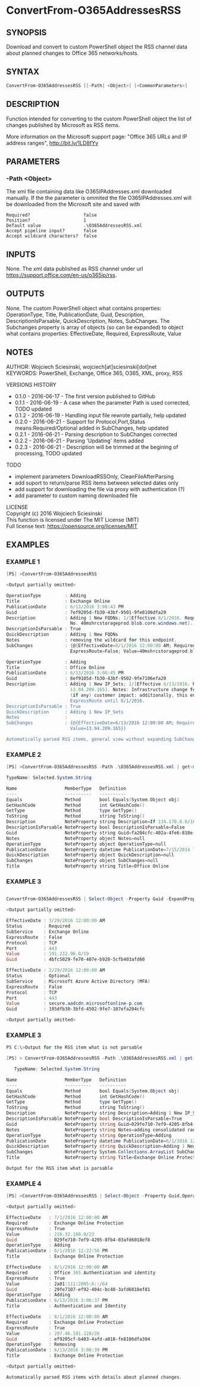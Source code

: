 # ConvertFrom-O365AddressesRSS
## SYNOPSIS
Download and convert to custom PowerShell object the RSS channel data about planned changes to Office 365 networks/hosts.

## SYNTAX
```powershell
ConvertFrom-O365AddressesRSS [[-Path] <Object>] [<CommonParameters>]
```

## DESCRIPTION
Function intended for converting to the custom PowerShell object the list of changes published by Microsoft as RSS items.

More information on the Microsoft support page: "Office 365 URLs and IP address ranges", http://bit.ly/1LD8fYv

## PARAMETERS
### -Path &lt;Object&gt;
The xml file containing data like O365IPAddresses.xml downloaded manually. 
If the the parameter is ommited the file O365IPAddresses.xml will be downloaded from the Microsoft site and saved with
```
Required?                    false
Position?                    1
Default value                .\O365AddressesRSS.xml
Accept pipeline input?       false
Accept wildcard characters?  false
```

## INPUTS
None. The xml data published as RSS channel under url https://support.office.com/en-us/o365ip/rss.

## OUTPUTS

None. The custom PowerShell object what contains properties: OperationType, Title, PublicationDate, Guid, Description, DescriptionIsParsable, QuickDescription, Notes, SubChanges. The Subchanges property is array of objects (so can be expanded) to object what contains properties:  EffectiveDate, Required, ExpressRoute, Value

## NOTES
AUTHOR: Wojciech Sciesinski, wojciech[at]sciesinski[dot]net  
KEYWORDS: PowerShell, Exchange, Office 365, O365, XML, proxy, RSS  

VERSIONS HISTORY  
- 0.1.0 - 2016-06-17 - The first version published to GitHub
- 0.1.1 - 2016-06-19 - A case when the parameter Path is used corrected, TODO updated
- 0.1.2 - 2016-06-19 - Handling input file rewrote partially, help updated
- 0.2.0 - 2016-06-21 - Support for Protocol,Port,Status means:Required/Optional added in SubChanges, help updated
- 0.2.1 - 2016-06-21 - Parsing description to SubChanges corrected
- 0.2.2 - 2016-06-21 - Parsing 'Updating' items added
- 0.2.3 - 2016-06-21 - Description will be trimmed at the begining of processing, TODO updated
	

TODO  
- implement parameters DownloadRSSOnly, CleanFileAfterParsing  
- add suport to return/parse RSS items between selected dates only  
- add support for downloading the file via proxy with authentication (?)  
- add parameter to custom naming downloaded file  

    
LICENSE  
Copyright (c) 2016 Wojciech Sciesinski  
This function is licensed under The MIT License (MIT)  
Full license text: https://opensource.org/licenses/MIT  

## EXAMPLES
### EXAMPLE 1
```powershell
[PS] >ConvertFrom-O365AddressesRSS

<Output partially omitted>

OperationType         : Adding
Title                 : Exchange Online
PublicationDate       : 6/13/2016 3:06:43 PM
Guid                  : 7ef9205d-fb30-43bf-9501-9fe8106dfa20
Description           : Adding 1 New FQDNs; 1/[Effective 8/1/2016. Required: Exchange Online Protection. ExpressRoute:
                        No. 40mshrcstorageprod.blob.core.windows.net]. Notes: removing the wildcard for this endpoint.
DescriptionIsParsable : True
QuickDescription      : Adding 1 New FQDNs
Notes                 : removing the wildcard for this endpoint.
SubChanges            : {@{EffectiveDate=8/1/2016 12:00:00 AM; Required=Exchange Online Protection;
                        ExpressRoute=False; Value=40mshrcstorageprod.blob.core.windows.net}}

OperationType         : Adding
Title                 : Office Online
PublicationDate       : 6/13/2016 3:06:45 PM
Guid                  : 8ef9105d-fb30-43bf-9502-9fe7106efa20
Description           : Adding 1 New IP_Sets; 1/[Effective 6/13/2016. Required: Office Online. ExpressRoute: Yes.
                        13.94.209.165]. Notes: Infrastructure change for a small component of Office Online, minimal
                        (if any) customer impact; additionally, this endpoint wonĂ˘â'¬â"˘t be available via
                        ExpressRoute until 8/1/2016.
DescriptionIsParsable : True
QuickDescription      : Adding 1 New IP_Sets
Notes                 :
SubChanges            : {@{EffectiveDate=6/13/2016 12:00:00 AM; Required=Office Online; ExpressRoute=True;
                        Value=13.94.209.165}}

Automatically parsed RSS items, general view without expanding SubChanges
```

 
### EXAMPLE 2
```powershell
[PS] >ConvertFrom-O365AddressesRSS -Path .\O365AddressesRSS.xml | get-member

TypeName: Selected.System.String

Name                  MemberType   Definition
----                  ----------   ----------
Equals                Method       bool Equals(System.Object obj)
GetHashCode           Method       int GetHashCode()
GetType               Method       type GetType()
ToString              Method       string ToString()
Description           NoteProperty string Description=If 134.170.0.0/16 has already been added from the Office 365 l...
DescriptionIsParsable NoteProperty bool DescriptionIsParsable=False
Guid                  NoteProperty string Guid=fa204cfc-402a-4fe6-818e-f9105dfb303b
Notes                 NoteProperty object Notes=null
OperationType         NoteProperty object OperationType=null
PublicationDate       NoteProperty datetime PublicationDate=7/15/2014 7:00:00 AM
QuickDescription      NoteProperty object QuickDescription=null
SubChanges            NoteProperty object SubChanges=null
Title                 NoteProperty string Title=Office Online
```

### EXAMPLE 3

```powershell

ConvertFrom-O365AddressesRSS | Select-Object -Property Guid -ExpandProperty SubChanges

<Output partially omitted>

EffectiveDate : 3/29/2016 12:00:00 AM
Status        : Required
SubService    : Exchange Online
ExpressRoute  : False
Protocol      : TCP
Port          : 443
Value         : 191.232.96.0/19
Guid          : 4bfc5029-fe70-407e-b920-5cfb403afd60

EffectiveDate : 2/29/2016 12:00:00 AM
Status        : Optional
SubService    : Microsoft Azure Active Directory (MFA)
ExpressRoute  : False
Protocol      : TCP
Port          : 443
Value         : secure.aadcdn.microsoftonline-p.com
Guid          : 105dfb30-3bfd-4502-9fe7-107efa204cfc

<Output partially omitted>

```
 
### EXAMPLE 3
```powershell
PS C:\>Output for the RSS item what is not parsable

[PS] > ConvertFrom-O365AddressesRSS -Path .\O365AddressesRSS.xml | get-member

   TypeName: Selected.System.String

Name                  MemberType   Definition
----                  ----------   ----------
Equals                Method       bool Equals(System.Object obj)
GetHashCode           Method       int GetHashCode()
GetType               Method       type GetType()
ToString              Method       string ToString()
Description           NoteProperty string Description=Adding 1 New IP_Sets; 1/[Effective 7/1/2016. Required: Exchang...
DescriptionIsParsable NoteProperty bool DescriptionIsParsable=True
Guid                  NoteProperty string Guid=029fe710-7ef9-4205-8fb4-03afd6018ef8
Notes                 NoteProperty string Notes=adding consolidated range.
OperationType         NoteProperty string OperationType=Adding
PublicationDate       NoteProperty datetime PublicationDate=6/1/2016 12:22:56 PM
QuickDescription      NoteProperty string QuickDescription=Adding 1 New IP_Sets
SubChanges            NoteProperty System.Collections.ArrayList SubChanges=
Title                 NoteProperty string Title=Exchange Online Protection

Output for the RSS item what is parsable
```

 
### EXAMPLE 4
```powershell
[PS] >ConvertFrom-O365AddressesRSS | Select-Object -Property Guid,OperationType,PublicationDate,Title -ExpandProperty SubChanges

<Output partially omitted>

EffectiveDate   : 7/1/2016 12:00:00 AM
Required        : Exchange Online Protection
ExpressRoute    : True
Value           : 216.32.180.0/23
Guid            : 029fe710-7ef9-4205-8fb4-03afd6018ef8
OperationType   : Adding
PublicationDate : 6/1/2016 12:22:56 PM
Title           : Exchange Online Protection

EffectiveDate   : 8/1/2016 12:00:00 AM
Required        : Office 365 Authentication and identity
ExpressRoute    : True
Value           : 2a01:111:2005:6::/64
Guid            : 29fe7107-ef92-404c-bc40-3afd6018ef81
OperationType   : Adding
PublicationDate : 6/13/2016 3:06:37 PM
Title           : Authentication and Identity

EffectiveDate   : 8/1/2016 12:00:00 AM
Required        : Exchange Online Protection
ExpressRoute    : True
Value           : 207.46.101.128/26
Guid            : ef9205cf-b403-4afd-a018-fe8106dfa304
OperationType   : Removing
PublicationDate : 6/13/2016 3:06:39 PM
Title           : Exchange Online Protection

<Output partially omitted>

Automatically parsed RSS items with details about planned changes.
```


